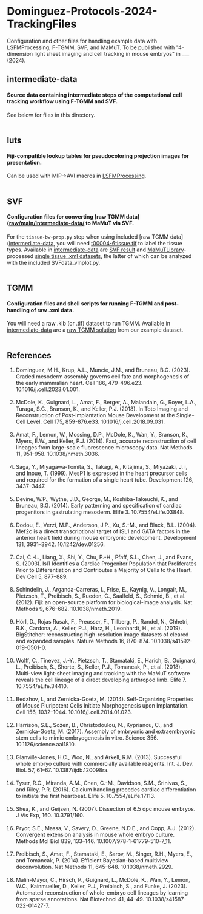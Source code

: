 # Dominguez-Protocols-2024-TrackingFiles
Configuration and other files for handling example data with LSFMProcessing, F-TGMM, SVF, and MaMuT.  To be published with "4-dimension light sheet imaging and cell tracking in mouse embryos" in ___ (2024).
<br>

## intermediate-data
#### Source data containing intermediate steps of the computational cell tracking workflow using F-TGMM and SVF.
See below for files in this directory.
<br><br>

## luts
#### Fiji-compatible lookup tables for pseudocoloring projection images for presentation.
Can be used with MIP->AVI macros in [LSFMProcessing](https://github.com/mhdominguez/LSFMProcessing).
<br><br>

## SVF
#### Configuration files for converting [raw TGMM data]([raw/main/intermediate-data/](https://github.com/mhdominguez/Dominguez-Protocols-2024-TrackingFiles/raw/main/intermediate-data/TGMM_result.tar.gz) to MaMuT via SVF. 
For the `tissue-bw-prop.py` step when using included [raw TGMM data]([intermediate-data](https://github.com/mhdominguez/Dominguez-Protocols-2024-TrackingFiles/raw/main/intermediate-data/TGMM_result.tar.gz), you will need [t00004-6tissue.tif](https://github.com/mhdominguez/Dominguez-Protocols-2024-TrackingFiles/raw/main/intermediate-data/t00004-6tissue.tif) to label the tissue types. Available in [intermediate-data](intermediate-data) are [SVF result](https://github.com/mhdominguez/Dominguez-Protocols-2024-TrackingFiles/raw/main/intermediate-data/SVF_to_MaMuT_output.xml.gz) and [MaMuTLibrary](https://github.com/mhdominguez/MaMuTLibrary)-processed [single tissue .xml datasets](https://github.com/mhdominguez/Dominguez-Protocols-2024-TrackingFiles/raw/main/intermediate-data/SVF_4tissue_datasets.tar.gz), the latter of which can be analyzed with the included SVFdata_vlnplot.py.
<br><br>

## TGMM
#### Configuration files and shell scripts for running F-TGMM and post-handling of raw .xml data. 
You will need a raw .klb (or .tif) dataset to run TGMM. Available in [intermediate-data](intermediate-data) are a [raw TGMM solution](https://github.com/mhdominguez/Dominguez-Protocols-2024-TrackingFiles/raw/main/intermediate-data/TGMM_result.tar.gz) from our example dataset.
<br><br>

## References
1.	Dominguez, M.H., Krup, A.L., Muncie, J.M., and Bruneau, B.G. (2023). Graded mesoderm assembly governs cell fate and morphogenesis of the early mammalian heart. Cell 186, 479-496.e23. 10.1016/j.cell.2023.01.001.
<br><br>
2.	McDole, K., Guignard, L., Amat, F., Berger, A., Malandain, G., Royer, L.A., Turaga, S.C., Branson, K., and Keller, P.J. (2018). In Toto Imaging and Reconstruction of Post-Implantation Mouse Development at the Single-Cell Level. Cell 175, 859-876.e33. 10.1016/j.cell.2018.09.031.
<br><br>
3.	Amat, F., Lemon, W., Mossing, D.P., McDole, K., Wan, Y., Branson, K., Myers, E.W., and Keller, P.J. (2014). Fast, accurate reconstruction of cell lineages from large-scale fluorescence microscopy data. Nat Methods 11, 951–958. 10.1038/nmeth.3036.
<br><br>
4.	Saga, Y., Miyagawa-Tomita, S., Takagi, A., Kitajima, S., Miyazaki, J. i, and Inoue, T. (1999). MesP1 is expressed in the heart precursor cells and required for the formation of a single heart tube. Development 126, 3437–3447.
<br><br>
5.	Devine, W.P., Wythe, J.D., George, M., Koshiba-Takeuchi, K., and Bruneau, B.G. (2014). Early patterning and specification of cardiac progenitors in gastrulating mesoderm. Elife 3. 10.7554/eLife.03848.
<br><br>
6.	Dodou, E., Verzi, M.P., Anderson, J.P., Xu, S.-M., and Black, B.L. (2004). Mef2c is a direct transcriptional target of ISL1 and GATA factors in the anterior heart field during mouse embryonic development. Development 131, 3931–3942. 10.1242/dev.01256.
<br><br>
7.	Cai, C.-L., Liang, X., Shi, Y., Chu, P.-H., Pfaff, S.L., Chen, J., and Evans, S. (2003). Isl1 Identifies a Cardiac Progenitor Population that Proliferates Prior to Differentiation and Contributes a Majority of Cells to the Heart. Dev Cell 5, 877–889.
<br><br>
8.	Schindelin, J., Arganda-Carreras, I., Frise, E., Kaynig, V., Longair, M., Pietzsch, T., Preibisch, S., Rueden, C., Saalfeld, S., Schmid, B., et al. (2012). Fiji: an open-source platform for biological-image analysis. Nat Methods 9, 676–682. 10.1038/nmeth.2019.
<br><br>
9.	Hörl, D., Rojas Rusak, F., Preusser, F., Tillberg, P., Randel, N., Chhetri, R.K., Cardona, A., Keller, P.J., Harz, H., Leonhardt, H., et al. (2019). BigStitcher: reconstructing high-resolution image datasets of cleared and expanded samples. Nature Methods 16, 870–874. 10.1038/s41592-019-0501-0.
<br><br>
10.	Wolff, C., Tinevez, J.-Y., Pietzsch, T., Stamataki, E., Harich, B., Guignard, L., Preibisch, S., Shorte, S., Keller, P.J., Tomancak, P., et al. (2018). Multi-view light-sheet imaging and tracking with the MaMuT software reveals the cell lineage of a direct developing arthropod limb. Elife 7. 10.7554/eLife.34410.
<br><br>
11.	Bedzhov, I., and Zernicka-Goetz, M. (2014). Self-Organizing Properties of Mouse Pluripotent Cells Initiate Morphogenesis upon Implantation. Cell 156, 1032–1044. 10.1016/j.cell.2014.01.023.
<br><br>
12.	Harrison, S.E., Sozen, B., Christodoulou, N., Kyprianou, C., and Zernicka-Goetz, M. (2017). Assembly of embryonic and extraembryonic stem cells to mimic embryogenesis in vitro. Science 356. 10.1126/science.aal1810.
<br><br>
13.	Glanville-Jones, H.C., Woo, N., and Arkell, R.M. (2013). Successful whole embryo culture with commercially available reagents. Int. J. Dev. Biol. 57, 61–67. 10.1387/ijdb.120098ra.
<br><br>
14.	Tyser, R.C., Miranda, A.M., Chen, C.-M., Davidson, S.M., Srinivas, S., and Riley, P.R. (2016). Calcium handling precedes cardiac differentiation to initiate the first heartbeat. Elife 5. 10.7554/eLife.17113.
<br><br>
15.	Shea, K., and Geijsen, N. (2007). Dissection of 6.5 dpc mouse embryos. J Vis Exp, 160. 10.3791/160.
<br><br>
16.	Pryor, S.E., Massa, V., Savery, D., Greene, N.D.E., and Copp, A.J. (2012). Convergent extension analysis in mouse whole embryo culture. Methods Mol Biol 839, 133–146. 10.1007/978-1-61779-510-7_11.
<br><br>
17.	Preibisch, S., Amat, F., Stamataki, E., Sarov, M., Singer, R.H., Myers, E., and Tomancak, P. (2014). Efficient Bayesian-based multiview deconvolution. Nat Methods 11, 645–648. 10.1038/nmeth.2929.
<br><br>
18.	Malin-Mayor, C., Hirsch, P., Guignard, L., McDole, K., Wan, Y., Lemon, W.C., Kainmueller, D., Keller, P.J., Preibisch, S., and Funke, J. (2023). Automated reconstruction of whole-embryo cell lineages by learning from sparse annotations. Nat Biotechnol 41, 44–49. 10.1038/s41587-022-01427-7.
